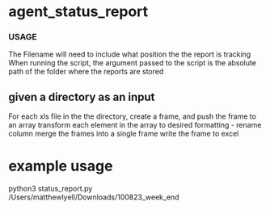 # agent_status_report

### USAGE ###
The Filename will need to include what position the the report is tracking
When running the script, the argument passed to the script is the absolute path of the folder where the reports are stored

## given a directory as an input
For each xls file in the the directory, create a frame, and push the frame to an array
transform each element in the array to desired formatting - rename column
merge the frames into a single frame
write the frame to excel

# example usage 
python3 status_report.py /Users/matthewlyell/Downloads/100823_week_end